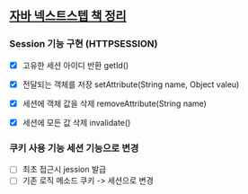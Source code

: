 ## [자바 넥스트스텝 책 정리](http://www.yes24.com/Product/Goods/31869154)

### Session 기능 구현 (HTTPSESSION)
- [X] 고유한 세션 아이디 반환 getId()
- [x] 전달되는 객체를 저장 setAttribute(String name, Object valeu)
- [x] 세션에 객체 값을 삭제 removeAttribute(String name)
- [x] 세션에 모든 값 삭제 invalidate()


### 쿠키 사용 기능 세션 기능으로 변경
- [ ] 최초 접근시 jession 발급
- [ ] 기존 로직 메소드 쿠키 -> 세션으로 변경